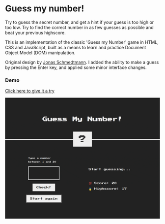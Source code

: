 # Guess my number!

Try to guess the secret number, and get a hint if your guess is too high or too low. Try to find the correct number in as few guesses as possible and beat your previous highscore.



This is an implementation of the classic 'Guess my Number' game in HTML, CSS and JavaScript, built as a means to learn and practice Document Object Model (DOM) manipulation.

Original design by [Jonas Schmedtmann](https://github.com/jonasschmedtmann). I added the ability to make a guess by pressing the Enter key, and applied some minor interface changes.

### Demo

[Click here to give it a try](msgaspar.gihub.io/guess-my-number-game)

![Guess my name demo](demo.gif)
